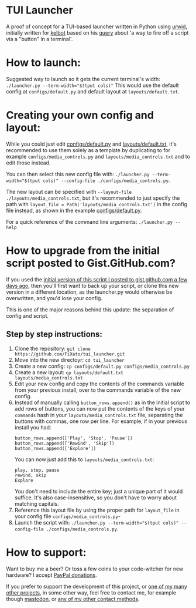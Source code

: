 # TUI Launcher
A proof of concept for a TUI-based launcher written in Python using [urwid](http://urwid.org/), initially written for [kelbot](https://fosstodon.org/@kelbot) based on his [query](https://fosstodon.org/@kelbot/105362817844648730) about 'a way to fire off a script via a "button" in a terminal'.

# How to launch:
Suggested way to launch so it gets the current terminal's width: `./launcher.py --term-width="$(tput cols)"`
This would use the default config at `configs/default.py` and default layout at `layouts/default.txt`.

# Creating your own config and layout:
While you could just edit [configs/default.py](configs/default.py) and [layouts/default.txt](layouts/default.txt), it's recommended to use them solely as a template by duplicating to for example `configs/media_controls.py` and `layouts/media_controls.txt` and to edit those instead.

You can then select this new config file with: `./launcher.py --term-width="$(tput cols)" --config-file ./configs/media_controls.py`.

The new layout can be specified with `--layout-file ./layouts/media_controls.txt`, but it's recommended to just specify the path with `layout_file = Path('layouts/media_controls.txt')` in the config file instead, as shown in the example [configs/default.py](configs/default.py).

For a quick reference of the command line arguments: `./launcher.py --help`

# How to upgrade from the initial script posted to Gist.GitHub.com?
If you used the [initial version of this script I posted to gist.github.com a few days ago](https://gist.github.com/FiXato/14b80d612896f6d008988983f3b47eff), then you'll first want to back up your script, or clone this new version in a different location, as the launcher.py would otherwise be overwritten, and you'd lose your config.

This is one of the major reasons behind this update: the separation of config and script.

## Step by step instructions:

1. Clone the repository: `git clone https://github.com/FiXato/tui_launcher.git`
2. Move into the new directoyr: `cd tui_launcher`
3. Create a new config: `cp configs/default.py configs/media_controls.py`
4. Create a new layout: `cp layouts/default.txt layouts/media_controls.txt`
5. Edit your new config and copy the contents of the commands variable from your previous install, over to the commands variable of the new config.
6. Instead of manually calling `button_rows.append()` as in the initial script to add rows of buttons, you can now put the contents of the keys of your `commands` hash in your `layouts/media_controls.txt` file, separating the buttons with commas, one row per line.
	For example, if in your previous install you had:
	```
	button_rows.append(['Play', 'Stop', 'Pause'])
	button_rows.append(['Rewind', 'Skip'])
	button_rows.append(['Explore'])
	```
	You can now just add this to `layouts/media_controls.txt`:
	```
	play, stop, pause
	rewind, skip
	Explore
	```
	You don't need to include the entire key; just a unique part of it would suffice. It's also case-insensitive, so you don't have to worry about matching capitals.
7. Reference this layout file by using the proper path for `layout_file` in your config file `configs/media_controls.py`-
8. Launch the script with:  `./launcher.py --term-width="$(tput cols)" --config-file ./configs/media_controls.py`.

# How to support:
Want to buy me a beer? Or toss a few coins to your code-witcher for new hardware?
I accept [PayPal donations](https://www.paypal.com/donate/?hosted_button_id=ZR6T84CGV53V2).

If you prefer to support the development of this project, or [one of my many other projects](https://fixato.org/now.html), in some other way, feel free to contact me, for example though [mastodon](https://mastodon.social/@FiXato), or [any of my other contact methods](https://contact.fixato.org/).
